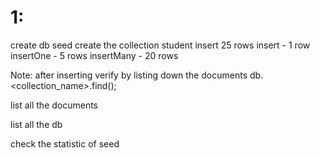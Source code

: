 # 1:
  create db seed
  create the collection student
  insert 25 rows
   insert - 1 row
   insertOne - 5 rows
   insertMany  - 20 rows

   Note: after inserting verify by listing down the documents
   db.<collection_name>.find();

   list all the documents

   list all the db

   check the statistic of seed